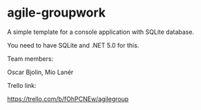 # agile-groupwork

A simple template for a console application with SQLite database.

You need to have SQLite and .NET 5.0 for this.

Team members:

Oscar Bjolin, Mio Lanér


Trello link:

https://trello.com/b/fOhPCNEw/agilegroup
